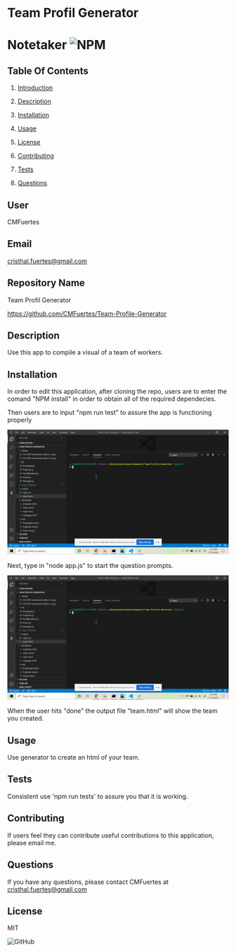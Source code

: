 # Team Profil Generator 

# Notetaker ![NPM](https://img.shields.io/npm/l/sta)



## Table Of Contents 

1) [Introduction](#user) 

2) [Description](#description)

3) [Installation](#installation)

4) [Usage](#usage)

5) [License](#license)

6) [Contributing](#contributing)

7) [Tests](#tests)

7) [Questions](#questions)
## User

CMFuertes

## Email

cristhal.fuertes@gmail.com

## Repository Name

Team Profil Generator 

https://github.com/CMFuertes/Team-Profile-Generator
## Description

Use this app to compile a visual of a team of workers. 

## Installation

In order to edit this application, after cloning the repo, users are to enter the comand "NPM install" in order to obtain all of the required dependecies.

Then users are to input "npm run test" to assure the app is functioning properly 

![Gif](https://github.com/CMFuertes/Team-Profile-Generator/blob/master/Assets/runtests.gif?raw=true)

Next, type in "node app.js" to start the question prompts. 

![Gif](https://github.com/CMFuertes/Team-Profile-Generator/blob/master/Assets/runtests.gif?raw=true)

When the user hits "done" the output file "team.html" will show the team you created. 

## Usage

Use generator to create an html of your team. 

## Tests

Consistent use 'npm run tests' to assure you that it is working. 

## Contributing

If users feel they can contribute useful contributions to this application, please email me. 

## Questions

If you have any questions, please contact CMFuertes at cristhal.fuertes@gmail.com
## License

MIT


![GitHub](https://img.shields.io/github/license/CMFuertes/Team-Profile-Generator)